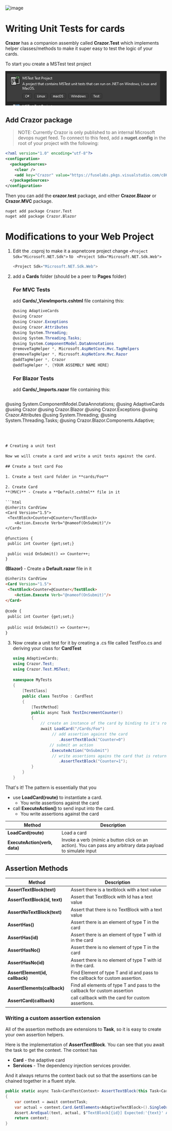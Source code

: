

![image](https://user-images.githubusercontent.com/17789481/197238565-e3f895d0-6def-4d41-aba2-721d5432b1ef.png)

# Writing Unit Tests for cards

**Crazor** has a companion assembly called **Crazor.Test** which implements helper classes/methods to make it super easy to test the logic of your cards. 

To start you create a MSTest test project

![image-20221130143300942](assets/image-20221130143300942.png)

## Add Crazor package

>  NOTE: Currently Crazor is only published to an internal Microsoft devops nuget feed.  To connect to this feed, add a **nuget.config** in the root of your project with the following:

```xml
<?xml version="1.0" encoding="utf-8"?>
<configuration>
  <packageSources>
    <clear />
    <add key="Crazor" value="https://fuselabs.pkgs.visualstudio.com/c861868a-1061-43d1-8232-ed9ab373867c/_packaging/Crazor/nuget/v3/index.json" />
  </packageSources>
</configuration>
```

Then you can add the **crazor.test** package, and either **Crazor.Blazor** or **Crazor.MVC** package.

```shell
nuget add package Crazor.Test
nuget add package Crazor.Blazor
```

# Modifications to your Web Project

1. Edit the .csproj to make it a aspnetcore project change ```<Project Sdk="Microsoft.NET.Sdk">``` to ``` <Project Sdk="Microsoft.NET.Sdk.Web">```

   ```c#
   <Project Sdk="Microsoft.NET.Sdk.Web">
   ```

2. add a **Cards** folder (should be a peer to **Pages** folder)

   ### For MVC Tests

   add  **Cards/_ViewImports.cshtml** file containing this:

   ```C#
   @using AdaptiveCards
   @using Crazor
   @using Crazor.Exceptions
   @using Crazor.Attributes
   @using System.Threading;
   @using System.Threading.Tasks;
   @using System.ComponentModel.DataAnnotations
   @removeTagHelper *, Microsoft.AspNetCore.Mvc.TagHelpers
   @removeTagHelper *, Microsoft.AspNetCore.Mvc.Razor
   @addTagHelper *, Crazor
   @addTagHelper *, {YOUR ASSEMBLY NAME HERE}
   ```

   ### For Blazor Tests

   add **Cards/_Imports.razor** file containing this:

   ```c#
@using System.ComponentModel.DataAnnotations;
@using AdaptiveCards
@using Crazor
@using Crazor.Blazor
@using Crazor.Exceptions
@using Crazor.Attributes
@using System.Threading;
@using System.Threading.Tasks;
@using Crazor.Blazor.Components.Adaptive;

   ```

   

# Creating a unit test

Now we will create a card and write a unit tests against the card.

## Create a test card Foo

1. Create a test card folder in **cards/Foo**

2. Create Card
   **(MVC)** - Create a **Default.cshtml** file in it

   ```html
   @inherits CardView
   <Card Version="1.5">
   	<TextBlock>Counter=@Counter</TextBlock>
       <Action.Execute Verb="@nameof(OnSubmit)"/>
   </Card>
   
   @functions {
   	public int Counter {get;set;}
   
   	public void OnSubmit() => Counter++;
   }
   ```

   **(Blazor)** - Create a **Default.razor** file in it

   ```html
   @inherits CardView
   <Card Version="1.5">
   	<TextBlock>Counter=@Counter</TextBlock>
       <Action.Execute Verb="@nameof(OnSubmit)"/>
   </Card>
   
   @code {
   	public int Counter {get;set;}
   
   	public void OnSubmit() => Counter++;
   }
   ```

   

3. Now create a unit test for it by creating a .cs file called TestFoo.cs and deriving your class for **CardTest**

   ```c#
   using AdaptiveCards;
   using Crazor.Test;
   using Crazor.Test.MSTest;
   
   namespace MyTests
   {
       [TestClass]
       public class TestFoo : CardTest
       {
           [TestMethod]
           public async Task TestIncrementCounter()
           {
               // create an instance of the card by binding to it's route.
               await LoadCard("/Cards/Foo")
                   	// add assertion against the card
                       .AssertTextBlock("Counter=0")
                   // submit an action
                   .ExecuteAction("OnSubmit")
                   	// write assertions agains the card that is returned
                       .AssertTextBlock("Counter=1");
           }
       }
   }
   ```

That's it! The pattern is essentially that you 

* use **LoadCard(route)** to instantiate a card.  
  * You write assertions against the card 
* call **ExecuteAction()** to send input into the card.
  * You write assertions against the card 

| Method                        | Description                                                  |
| ----------------------------- | ------------------------------------------------------------ |
| **LoadCard(route)**           | Load a card                                                  |
| **ExecuteAction(verb, data)** | Invoke a verb (mimic a button click on an action).  You can pass any arbitrary data payload to simulate input |

## Assertion Methods

| Method                             | Description                                                  |
| ---------------------------------- | ------------------------------------------------------------ |
| **AssertTextBlock(text)**          | Assert there is a textblock with a text value                |
| **AssertTextBlock(id, text)**      | Assert that TextBlock with Id has a text value               |
| **AssertNoTextBlock(text)**        | Assert that there is no TextBlock with a text value          |
| **AssertHas<T>()**                 | Assert there is an element of type T in the card             |
| **AssertHas<T>(id)**               | Assert there is an element of type T with id in the card     |
| **AssertHasNo<T>()**               | Assert there is no element of type T in the card             |
| **AssertHasNo<T>(id)**             | Assert there is no element of type T with id in the card.    |
| **AssertElement<T>(id, callback)** | Find Element of type T and id and pass to the callback for custom assertion. |
| **AssertElements<T>(callback)**    | Find all elements of type T and pass to the callback for custom assertion |
| **AssertCard(callback)**           | call callback with the card for custom assertions.           |



### Writing a custom assertion extension

All of the assertion methods are extensions to **Task<CardTestContext>**, so it is easy to create your own assertion helpers.

Here is the implementation of **AssertTextBlock**.  You can see that you await the task to get the context.  The context has

* **Card** - the adaptive card 
* **Services** - The dependency injection services provider.

And it always returns the context back out so that the assertions can be chained together in a fluent style.

``` C#
public static async Task<CardTestContext> AssertTextBlock(this Task<CardTestContext> contextTask, string id, string text)
{
    var context = await contextTask;
    var actual = context.Card.GetElements<AdaptiveTextBlock>().SingleOrDefault(el => el.Id == id)?.Text;
    Assert.AreEqual(text, actual, $"TextBlock[{id}] Expected:'{text}' Actual:'{actual}'");
    return context;
}
```

